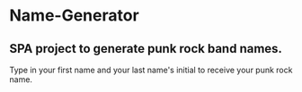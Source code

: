 # Name-Generator
## SPA project to generate punk rock band names.
Type in your first name and your last name's initial to receive your punk rock name.
